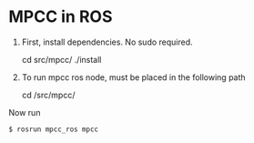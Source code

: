 # MPCC in ROS

1. First, install dependencies. No sudo required.

    cd src/mpcc/
    ./install

2. To run mpcc ros node, must be placed in the following path

    cd /src/mpcc/

Now run

    $ rosrun mpcc_ros mpcc
